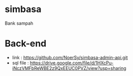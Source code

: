# simbasa

Bank sampah

# Back-end
- link : https://github.com/NoerSy/simbasa-admin-api.git
- sql file : https://drive.google.com/file/d/1HXcPu-iNczVMFbReWBE2z9QxEEUC0PVZ/view?usp=sharing
